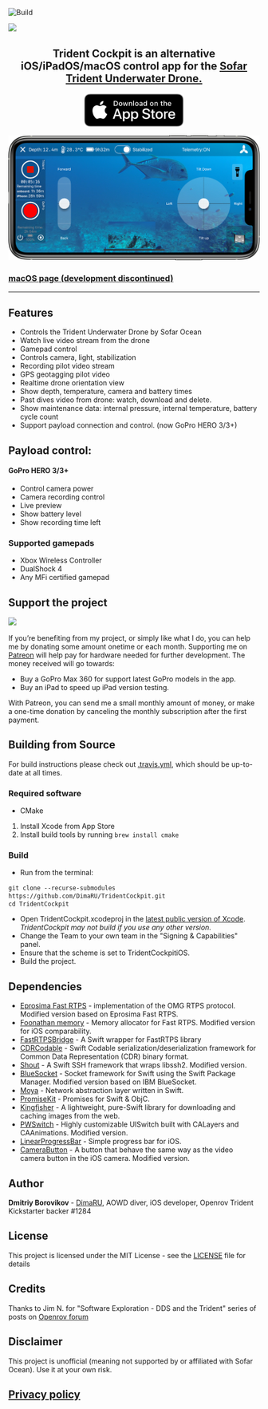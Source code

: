 ![Build](https://github.com/DimaRU/TridentCockpit/workflows/Build/badge.svg) 
<div>
<a href="https://www.patreon.com/DimaRU" data-patreon-widget-type="become-patron-button"><img src="https://img.shields.io/endpoint?style=for-the-badge&url=https%3A%2F%2Fshieldsio-patreon.herokuapp.com%2FDimaRU"></a>
</div>
<h2 align="center">Trident Cockpit is an alternative iOS/iPadOS/macOS control app for the <a href="https://www.sofarocean.com/products/trident?aff=30">Sofar Trident Underwater Drone.</a></h2>

<p align="center">
<a href="https://apps.apple.com/us/app/trident-cockpit/id1501545121"><img src="images/Download_on_the_App_Store_Badge_US-UK_RGB_blk_092917.svg" width="200" /></a>
</p>

![iPhone screenshot](Screenshots/iPhone%2011%20Pro%20Max.png)

### [macOS page (development discontinued)](macOS.md)
---

## Features

* Controls the Trident Underwater Drone by Sofar Ocean
* Watch live video stream from the drone
* Gamepad control 
* Controls camera, light, stabilization
* Recording pilot video stream
* GPS geotagging pilot video
* Realtime drone orientation view
* Show depth, temperature, camera and battery times
* Past dives video from drone: watch, download and delete.
* Show maintenance data: internal pressure, internal temperature, battery cycle count
* Support payload connection and control. (now GoPro HERO 3/3+)

## Payload control:
#### GoPro HERO 3/3+
* Control camera power
* Camera recording control
* Live preview
* Show battery level
* Show recording time left

### Supported gamepads

* Xbox Wireless Controller
* DualShock 4
* Any MFi certified gamepad

## Support the project
<a href="https://www.patreon.com/DimaRU" data-patreon-widget-type="become-patron-button"><img src="https://img.shields.io/endpoint?style=for-the-badge&url=https%3A%2F%2Fshieldsio-patreon.herokuapp.com%2FDimaRU"></a>

If you’re benefiting from my project, or simply like what I do, you can help me by donating some amount onetime or each month. Supporting me on [Patreon](https://www.patreon.com/DimaRU) will help pay for hardware needed for further development.
The money received will go towards:

* Buy a GoPro Max 360 for support latest GoPro models in the app.
* Buy an iPad to speed up iPad version testing.

With Patreon, you can send me a small monthly amount of money, or make a one-time donation by canceling the monthly subscription after the first payment.


## Building from Source

For build instructions please check out [.travis.yml](https://github.com/DimaRU/TridentCockpit/blob/master/.travis.yml), which should be up-to-date at all times.

### Required software

* CMake

1. Install Xcode from App Store
2. Install build tools by running `brew install cmake`

### Build

* Run from the terminal:

```
git clone --recurse-submodules https://github.com/DimaRU/TridentCockpit.git
cd TridentCockpit
```

* Open TridentCockpit.xcodeproj in the [latest public version of Xcode](https://itunes.apple.com/us/app/xcode/id497799835). *TridentCockpit may not build if you use any other version.*
* Change the Team to your own team in the "Signing & Capabilities" panel.
* Ensure that the scheme is set to TridentCockpitiOS.
* Build the project.


## Dependencies

* [Eprosima Fast RTPS](https://github.com/DimaRU/Fast-RTPS) - implementation of the OMG RTPS protocol. Modified version based on Eprosima Fast RTPS.
* [Foonathan memory](https://github.com/DimaRU/memory) - Memory allocator for Fast RTPS. Modified version for iOS comparability.
* [FastRTPSBridge](https://github.com/DimaRU/FastRTPSBridge) - A Swift wrapper for FastRTPS library
* [CDRCodable](https://github.com/DimaRU/CDRCodable) - Swift Codable serialization/deserialization framework for Common Data Representation (CDR) binary format.
* [Shout](https://github.com/DimaRU/Shout) - A Swift SSH framework that wraps libssh2. Modified version.
* [BlueSocket](https://github.com/DimaRU/BlueSocket) - Socket framework for Swift using the Swift Package Manager. Modified version based on IBM BlueSocket.
* [Moya](https://github.com/Moya/Moya) - Network abstraction layer written in Swift.
* [PromiseKit](https://github.com/mxcl/PromiseKit) - Promises for Swift & ObjC.
* [Kingfisher](https://github.com/onevcat/Kingfisher) - A lightweight, pure-Swift library for downloading and caching images from the web.
* [PWSwitch](https://github.com/Shaninnik/PWSwitch) - Highly customizable UISwitch built with CALayers and CAAnimations. Modified version.
* [LinearProgressBar](https://github.com/gordoneliel/LinearProgressBar) - Simple progress bar for iOS.
* [CameraButton](https://github.com/otusweb/iOS-camera-button) - A button that behave the same way as the video camera button in the iOS camera. Modified version.


## Author

**Dmitriy Borovikov** - [DimaRU](https://github.com/DimaRU), AOWD diver, iOS developer, Openrov Trident Kickstarter backer #1284

## License

This project is licensed under the MIT License - see the [LICENSE](LICENSE) file for details

## Credits

Thanks to Jim N. for "Software Exploration - DDS and the Trident" series of posts on [Openrov forum](https://forum.openrov.com/t/software-exploration-dds-and-the-trident-5-fastrtps/7277)

## Disclaimer

This project is unofficial (meaning not supported by or affiliated with Sofar Ocean). Use it at your own risk.

## [Privacy policy](privacy_policy.md)
